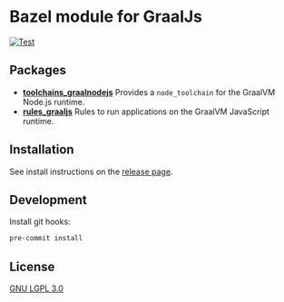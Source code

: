 # Bazel module for GraalJs

[![Test](https://github.com/bzlparty/modules_graaljs/actions/workflows/test.yaml/badge.svg?branch=main&event=push)](https://github.com/bzlparty/graaljs/actions/workflows/test.yaml)

## Packages

- [**toolchains_graalnodejs**](/graalnodejs) Provides a `node_toolchain` for the GraalVM Node.js runtime.
- [**rules_graaljs**](/graaljs) Rules to run applications on the GraalVM JavaScript runtime.

## Installation

See install instructions on the [release page](https://github.com/bzlparty/graaljs/releases).

## Development

Install git hooks:

```bash
pre-commit install
```

## License

[GNU LGPL 3.0](/LICENSE)
